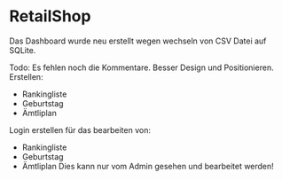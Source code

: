 # RetailShop
Das Dashboard wurde neu erstellt wegen wechseln von CSV Datei auf SQLite. 

Todo:
Es fehlen noch die Kommentare.
Besser Design und Positionieren.
Erstellen:
- Rankingliste
- Geburtstag 
- Ämtliplan
  
Login erstellen für das bearbeiten von:
  - Rankingliste
  - Geburtstag 
  - Ämtliplan
Dies kann nur vom Admin gesehen und bearbeitet werden!

